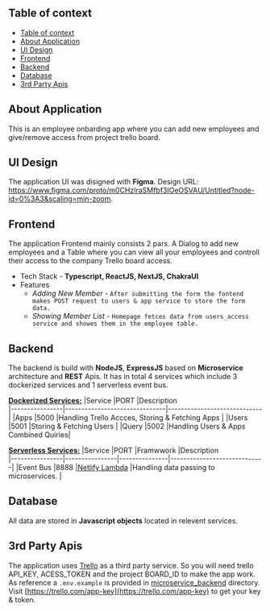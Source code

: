 ## Table of context

- [Table of context](#table-of-context)
- [About Application <a name="application"></a>](#about-application-)
- [UI Design <a name="ui_design"></a>](#ui-design-)
- [Frontend <a name="frontend"></a>](#frontend-)
- [Backend <a name="backend"></a>](#backend-)
- [Database <a name="database"></a>](#database-)
- [3rd Party Apis <a name="third_party"></a>](#3rd-party-apis-)

## About Application <a name="application"></a>
This is an employee onbarding app where you can add new employees and give/remove access from project trello board.


## UI Design <a name="ui_design"></a>

The application UI was disigned with **Figma**.
Design URL: https://www.figma.com/proto/m0CHzlraSMfbf3IOeOSVAU/Untitled?node-id=0%3A3&scaling=min-zoom.

## Frontend <a name="frontend"></a>
The application Frontend mainly consists 2 pars. A Dialog to add new employees and a Table where you can view all your employees and controll their access to the company Trello board access.
- Tech Stack - **Typescript, ReactJS, NextJS, ChakraUI**
- Features
	- *Adding New Member* -  `After submitting the form the fontend makes POST request to users & app service to store the form data.`
	- *Showing Member List* - `Homepage fetces data from users_access service and showes them in the employee table.`

## Backend <a name="backend"></a>
The backend is build with **NodeJS**, **ExpressJS** based on **Microservice** architecture and **REST** Apis. It has in total 4 services which include 3 dockerized services and 1 serverless event bus.

<ins>**Dockerized Services:**</ins>
|Service         |PORT                    |Description                       
|----------------|-------------------------------|-----------------------------|
|Apps 			 |5000            |Handling Trello Accces, Storing & Fetching Apps            |
|Users           |5001            |Storing & Fetching Users            |
|Query           |5002			  |Handling Users & Apps Combined Quiries|

<ins>**Serverless Services:**</ins>
|Service         |PORT            |Framwwork        |Description                       
|----------------|----------------|---------------|-----------------------------|
|Event Bus 			|8888         |[Netlify Lambda](https://github.com/netlify/netlify-lambda)          |Handling data passing to microservices.            |

## Database <a name="database"></a>
All data are stored in **Javascript objects** located in relevent services. 

## 3rd Party Apis <a name="third_party"></a>
The application uses [Trello](https://trello.com/) as a third party service. So you will need trello API_KEY, ACESS_TOKEN and the project BOARD_ID to make the app work. 
As reference a `.env.example` is provided in [microservice_backend](https://github.com/DevArifHossain/employee-orbarding-app/tree/develop/microservice-backend/apps) directory.
Visit [https://trello.com/app-key](https://trello.com/app-key) to get your key & token.
